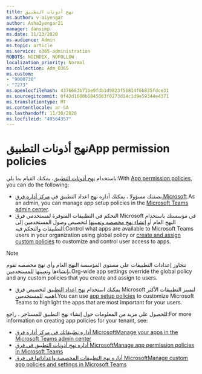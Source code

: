 ```yaml
---
title: نهج أذونات التطبيق
ms.author: v-aiyengar
author: AshaIyengar21
manager: dansimp
ms.date: 11/23/2020
ms.audience: Admin
ms.topic: article
ms.service: o365-administration
ROBOTS: NOINDEX, NOFOLLOW
localization_priority: Normal
ms.collection: Adm_O365
ms.custom:
- "9000730"
- "7273"
ms.openlocfilehash: 4376663b71be9fdb1d9823f51814f6b835fdce31
ms.sourcegitcommit: 0f42d1600b6845083f0273d14c1d9e59344e4371
ms.translationtype: MT
ms.contentlocale: ar-SA
ms.lasthandoff: 11/30/2020
ms.locfileid: "49564357"
---
```

# <a name="app-permission-policies"></a><span data-ttu-id="0db66-102">نهج أذونات التطبيق</span><span class="sxs-lookup"><span data-stu-id="0db66-102">App permission policies</span></span>

<span data-ttu-id="0db66-103">باستخدام [نهج أذونات التطبيق](https://docs.microsoft.com/microsoftteams/teams-app-permission-policies)، يمكنك القيام بما يلي:</span><span class="sxs-lookup"><span data-stu-id="0db66-103">With [App permission policies](https://docs.microsoft.com/microsoftteams/teams-app-permission-policies), you can do the following:</span></span>
- <span data-ttu-id="0db66-104">بصفتك مسؤولا ، يمكنك أداره نهج اعداد التطبيق في [مركز أداره فرق Microsoft](https://admin.teams.microsoft.com/policies/app-permission).</span><span class="sxs-lookup"><span data-stu-id="0db66-104">As an admin, you can manage app setup policies in the [Microsoft Teams admin center](https://admin.teams.microsoft.com/policies/app-permission).</span></span>
- <span data-ttu-id="0db66-105">التحكم في التطبيقات المتوفرة لمستخدمي فرق Microsoft في مؤسستك باستخدام النهج العام أو [إنشاء نهج مخصصه وتعيينها](https://docs.microsoft.com/microsoftteams/teams-app-permission-policies#create-a-custom-app-permission-policy) لتخصيص وصول المستخدمين إلى التطبيقات والتحكم فيه.</span><span class="sxs-lookup"><span data-stu-id="0db66-105">Control what apps are available to Microsoft Teams users in your organization using global policy or [create and assign custom policies](https://docs.microsoft.com/microsoftteams/teams-app-permission-policies#create-a-custom-app-permission-policy) to customize and control user access to apps.</span></span> 
> [!NOTE]
> <span data-ttu-id="0db66-106">تتجاوز إعدادات التطبيقات علي مستوي المؤسسة النهج العام وأي نهج مخصصه تقوم بإنشاءها وتعيينها للمستخدمين.</span><span class="sxs-lookup"><span data-stu-id="0db66-106">Org-wide app settings override the global policy and any custom policies that you create and assign to users.</span></span>
- <span data-ttu-id="0db66-107">يمكنك استخدام [نهج اعداد التطبيق](https://docs.microsoft.com/microsoftteams/teams-app-setup-policies) لتخصيص فرق Microsoft لتمييز التطبيقات الأكثر اهميه للمستخدمين.</span><span class="sxs-lookup"><span data-stu-id="0db66-107">You can use [app setup policies](https://docs.microsoft.com/microsoftteams/teams-app-setup-policies) to customize Microsoft Teams to highlight the apps that are most important for your users.</span></span> 


<span data-ttu-id="0db66-108">للحصول علي مزيد من المعلومات حول إنشاء نهج التطبيق للمستاجر ، راجع:</span><span class="sxs-lookup"><span data-stu-id="0db66-108">For more information on creating app policies for your tenant, see:</span></span>
- [<span data-ttu-id="0db66-109">أداره تطبيقاتك في مركز أداره فرق Microsoft</span><span class="sxs-lookup"><span data-stu-id="0db66-109">Manage your apps in the Microsoft Teams admin center</span></span>](https://docs.microsoft.com/MicrosoftTeams/manage-apps)
- [<span data-ttu-id="0db66-110">أداره نهج أذونات التطبيق في فرق Microsoft</span><span class="sxs-lookup"><span data-stu-id="0db66-110">Manage app permission policies in Microsoft Teams</span></span>](https://docs.microsoft.com/microsoftteams/teams-app-permission-policies)
- [<span data-ttu-id="0db66-111">أداره نهج التطبيقات المخصصة وإعداداتها في فرق Microsoft</span><span class="sxs-lookup"><span data-stu-id="0db66-111">Manage custom app policies and settings in Microsoft Teams</span></span>](https://docs.microsoft.com/MicrosoftTeams/teams-custom-app-policies-and-settings)
